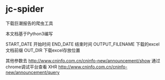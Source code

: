 # jc-spider
下载巨潮报告的爬虫工具

本文档基于Python3编写 

START_DATE 开始时间
END_DATE  结束时间
OUTPUT_FILENAME   下载的excel文档前缀
OUT_DIR  下载excel存放位置

其他参数去
http://www.cninfo.com.cn/cninfo-new/announcement/show
通过chrome调试平台查看 XHR
http://www.cninfo.com.cn/cninfo-new/announcement/query
